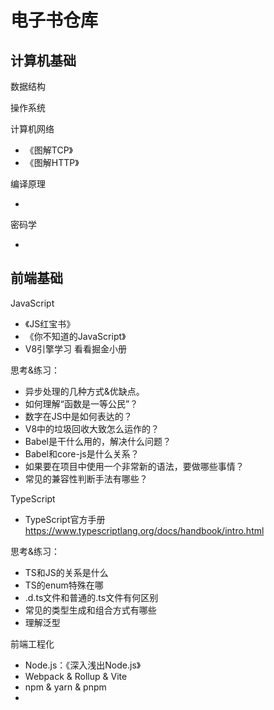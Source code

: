# 电子书仓库

## 计算机基础

数据结构



操作系统



计算机网络

- 《图解TCP》
- 《图解HTTP》

编译原理

- 

密码学

- 

## 前端基础

JavaScript

- 《JS红宝书》
- 《你不知道的JavaScript》
- V8引擎学习 看看掘金小册

思考&练习：

- 异步处理的几种方式&优缺点。
- 如何理解“函数是一等公民”？
- 数字在JS中是如何表达的？
- V8中的垃圾回收大致怎么运作的？
- Babel是干什么用的，解决什么问题？
- Babel和core-js是什么关系？
- 如果要在项目中使用一个非常新的语法，要做哪些事情？
- 常见的兼容性判断手法有哪些？


TypeScript

- TypeScript官方手册 https://www.typescriptlang.org/docs/handbook/intro.html

思考&练习：

- TS和JS的关系是什么
- TS的enum特殊在哪
- .d.ts文件和普通的.ts文件有何区别
- 常见的类型生成和组合方式有哪些
- 理解泛型

前端工程化

- Node.js：《深入浅出Node.js》
- Webpack & Rollup & Vite
- npm & yarn & pnpm
- 